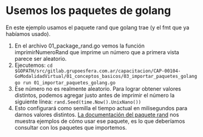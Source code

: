 # Usemos los paquetes de golang
En este ejemplo usamos el paquete rand que golang trae (y el fmt que ya habíamos usado).

1. En el archivo 01_package_rand.go vemos la función imprimirNumeroRand que imprime un número que a primera vista parece ser aleatorio.
2. Ejecutemos:
`cd $GOPATH/src/gitlab.grupoesfera.com.ar/capacitacion/CAP-00104-GoModalidadVirtual/01_conceptos_basicos/03_importar_paquetes_golang`
`go run 01_importar_paquetes_golang.go`
3. Ese número no es realmente aleatorio. Para lograr obtener valores distintos, podemos agregar justo antes de imprimir el número la siguiente línea:
`rand.Seed(time.Now().UnixNano())`
4. Esto configurará como semilla el tiempo actual en milisegundos para darnos valores distintos. [La documentación del paquete rand](https://golang.org/pkg/math/rand/) nos muestra ejemplos de cómo usar ese paquete, es lo que deberíamos consultar con los paquetes que importemos.